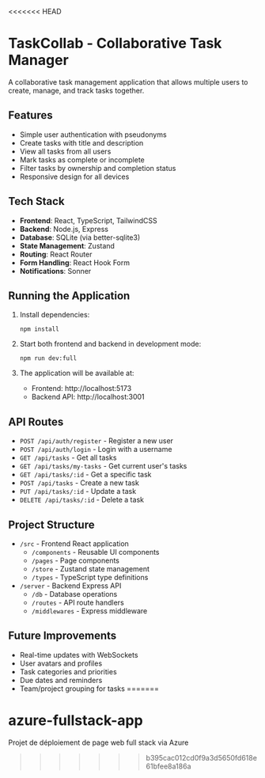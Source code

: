 <<<<<<< HEAD
# TaskCollab - Collaborative Task Manager

A collaborative task management application that allows multiple users to create, manage, and track tasks together.

## Features

- Simple user authentication with pseudonyms
- Create tasks with title and description
- View all tasks from all users
- Mark tasks as complete or incomplete
- Filter tasks by ownership and completion status
- Responsive design for all devices

## Tech Stack

- **Frontend**: React, TypeScript, TailwindCSS
- **Backend**: Node.js, Express
- **Database**: SQLite (via better-sqlite3)
- **State Management**: Zustand
- **Routing**: React Router
- **Form Handling**: React Hook Form
- **Notifications**: Sonner

## Running the Application

1. Install dependencies:
   ```
   npm install
   ```

2. Start both frontend and backend in development mode:
   ```
   npm run dev:full
   ```

3. The application will be available at:
   - Frontend: http://localhost:5173
   - Backend API: http://localhost:3001

## API Routes

- `POST /api/auth/register` - Register a new user
- `POST /api/auth/login` - Login with a username
- `GET /api/tasks` - Get all tasks
- `GET /api/tasks/my-tasks` - Get current user's tasks
- `GET /api/tasks/:id` - Get a specific task
- `POST /api/tasks` - Create a new task
- `PUT /api/tasks/:id` - Update a task
- `DELETE /api/tasks/:id` - Delete a task

## Project Structure

- `/src` - Frontend React application
  - `/components` - Reusable UI components
  - `/pages` - Page components
  - `/store` - Zustand state management
  - `/types` - TypeScript type definitions
- `/server` - Backend Express API
  - `/db` - Database operations
  - `/routes` - API route handlers
  - `/middlewares` - Express middleware

## Future Improvements

- Real-time updates with WebSockets
- User avatars and profiles
- Task categories and priorities
- Due dates and reminders
- Team/project grouping for tasks
=======
# azure-fullstack-app
Projet de déploiement de page web full stack via Azure
>>>>>>> b395cac012cd0f9a3d5650fd618e61bfee8a186a
